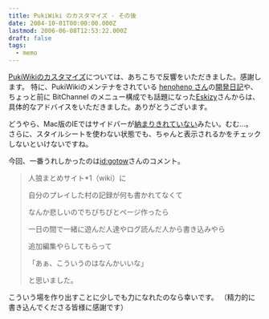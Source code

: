 ```yaml
---
title: PukiWiki のカスタマイズ - その後
date: 2004-10-01T00:00:00.000Z
lastmod: 2006-06-08T12:53:22.000Z
draft: false
tags:
  - memo
---
```


[PukiWikiのカスタマイズ](/posts/20040927/p01)については、あちこちで反響をいただきました。感謝します。 特に、PukiWikiのメンテナをされている [henoheno さん](http://wikibana.socoda.net/wiki.cgi?%bc%ab%b8%ca%be%d2%b2%f0%2fhenoheno)の[開発日記](http://pukiwiki.sourceforge.jp/dev/?%B3%AB%C8%AF%C6%FC%B5%AD%2F2004-09-29#v169f391)や、ちょっと前に BitChannel のメニュー構成でも話題になった[Eskizy](http://su.que.jp/eskizy/?Wiki%a4%ce%a5%ca%a5%f4%a5%a3%a5%b2%a1%bc%a5%b7%a5%e7%a5%f3%a1%a6%ca%d4%bd%b8%a5%a2%a5%f3%a5%ab%a1%bc#IDBFCDCFB5BBS20A4DEA4C8A4E1A5B5A5A4A5C8)さんからは、具体的なアドバイスをいただきました。ありがとうございます。

どうやら、Mac版のIEではサイドバーが[納まりきれていない](http://su.que.jp/img/20041001b.png)みたい。むむ…。 さらに、スタイルシートを使わない状態でも、ちゃんと表示されるかをチェックしないといけないですね。

今回、一番うれしかったのは[id:gotow](http://d.hatena.ne.jp/gotow/20041001#1096572394)さんのコメント。

> 人狼まとめサイト\*1（wiki）に
>
> 自分のプレイした村の記録が何も書かれてなくて
>
> なんか悲しいのでちびちびとページ作ったら
>
> 一日の間で一緒に遊んだ人達やログ読んだ人から書き込みやら
>
> 追加編集やらしてもらって
>
> 「あぁ、こういうのはなんかいいな」
>
> と思いました。

こういう場を作り出すことに少しでも力になれたのなら幸いです。 （精力的に書き込んでくださる皆様に感謝です）
